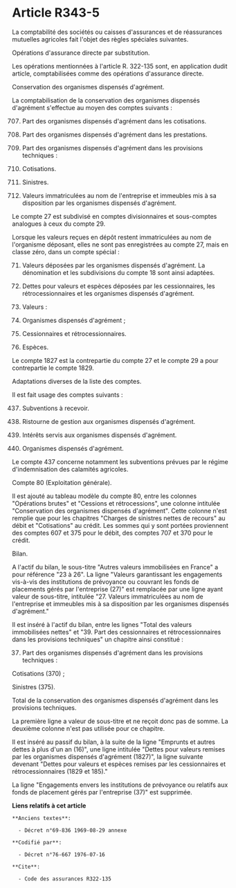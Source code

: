 # Article R343-5

La comptabilité des sociétés ou caisses d'assurances et de réassurances mutuelles agricoles fait l'objet des règles spéciales
suivantes.

Opérations d'assurance directe par substitution.

Les opérations mentionnées à l'article R. 322-135 sont, en application dudit article, comptabilisées comme des opérations
d'assurance directe.

Conservation des organismes dispensés d'agrément.

La comptabilisation de la conservation des organismes dispensés d'agrément s'effectue au moyen des comptes suivants :

707. Part des organismes dispensés d'agrément dans les cotisations.

607. Part des organismes dispensés d'agrément dans les prestations.

37. Part des organismes dispensés d'agrément dans les provisions techniques :

370. Cotisations.

375. Sinistres.

27. Valeurs immatriculées au nom de l'entreprise et immeubles mis à sa disposition par les organismes dispensés d'agrément.

Le compte 27 est subdivisé en comptes divisionnaires et sous-comptes analogues à ceux du compte 29.

Lorsque les valeurs reçues en dépôt restent immatriculées au nom de l'organisme déposant, elles ne sont pas enregistrées au
compte 27, mais en classe zéro, dans un compte spécial :

071. Valeurs déposées par les organismes dispensés d'agrément.    La dénomination et les subdivisions du compte 18 sont ainsi
adaptées.

18. Dettes pour valeurs et espèces déposées par les cessionnaires, les rétrocessionnaires et les organismes dispensés
d'agrément.

182. Valeurs :

1827. Organismes dispensés d'agrément ;

1829. Cessionnaires et rétrocessionnaires.

185. Espèces.

Le compte 1827 est la contrepartie du compte 27 et le compte 29 a pour contrepartie le compte 1829.

Adaptations diverses de la liste des comptes.

Il est fait usage des comptes suivants :

437. Subventions à recevoir.

650. Ristourne de gestion aux organismes dispensés d'agrément.

6712. Intérêts servis aux organismes dispensés d'agrément.

031. Organismes dispensés d'agrément.

Le compte 437 concerne notamment les subventions prévues par le régime d'indemnisation des calamités agricoles.

Compte 80 (Exploitation générale).

Il est ajouté au tableau modèle du compte 80, entre les colonnes "Opérations brutes" et "Cessions et rétrocessions", une
colonne intitulée "Conservation des organismes dispensés d'agrément". Cette colonne n'est remplie que pour les chapitres
"Charges de sinistres nettes de recours" au débit et "Cotisations" au crédit. Les sommes qui y sont portées proviennent des
comptes 607 et 375 pour le débit, des comptes 707 et 370 pour le crédit.

Bilan.

A l'actif du bilan, le sous-titre "Autres valeurs immobilisées en France" a pour référence "23 à 26". La ligne "Valeurs
garantissant les engagements vis-à-vis des institutions de prévoyance ou couvrant les fonds de placements gérés par
l'entreprise (27)" est remplacée par une ligne ayant valeur de sous-titre, intitulée "27. Valeurs immatriculées au nom de
l'entreprise et immeubles mis à sa disposition par les organismes dispensés d'agrément."

Il est inséré à l'actif du bilan, entre les lignes "Total des valeurs immobilisées nettes" et "39. Part des cessionnaires et
rétrocessionnaires dans les provisions techniques" un chapitre ainsi constitué :

37. Part des organismes dispensés d'agrément dans les provisions techniques :

Cotisations (370) ;

Sinistres (375).

Total de la conservation des organismes dispensés d'agrément dans les provisions techniques.

La première ligne a valeur de sous-titre et ne reçoit donc pas de somme. La deuxième colonne n'est pas utilisée pour ce
chapitre.

Il est inséré au passif du bilan, à la suite de la ligne "Emprunts et autres dettes à plus d'un an (16)", une ligne intitulée
"Dettes pour valeurs remises par les organismes dispensés d'agrément (1827)", la ligne suivante devenant "Dettes pour valeurs
et espèces remises par les cessionnaires et rétrocessionnaires (1829 et 185)."

La ligne "Engagements envers les institutions de prévoyance ou relatifs aux fonds de placement gérés par l'entreprise (37)"
est supprimée.

**Liens relatifs à cet article**

	**Anciens textes**:

	  - Décret n°69-836 1969-08-29 annexe

	**Codifié par**:

	  - Décret n°76-667 1976-07-16

	**Cite**:

	  - Code des assurances R322-135
